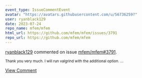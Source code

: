 ```yaml
---
event_type: IssueCommentEvent
avatar: "https://avatars.githubusercontent.com/u/56736259?"
user: ryanblack129
date: 2023-07-24
repo_name: mfem/mfem
html_url: https://github.com/mfem/mfem/issues/3791
repo_url: https://github.com/mfem/mfem
---
```


<a href='https://github.com/ryanblack129' target='_blank'>ryanblack129</a> commented on issue <a href='https://github.com/mfem/mfem/issues/3791' target='_blank'>mfem/mfem#3791</a>.

<small>Thank you very much. I will run valgrind with the additional option....</small>

<a href='https://github.com/mfem/mfem/issues/3791' target='_blank'>View Comment</a>